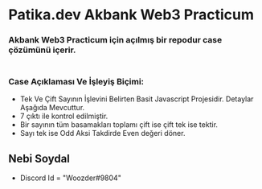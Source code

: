 # Patika.dev Akbank Web3 Practicum

### Akbank Web3 Practicum için açılmış bir repodur case çözümünü içerir. </br></br>

### Case Açıklaması  Ve İşleyiş Biçimi:
* Tek Ve Çift Sayının İşlevini Belirten Basit Javascript Projesidir. Detaylar Aşağıda Mevcuttur.
* 7 çıktı ile kontrol edilmiştir.
* Bir sayının tüm basamakları toplamı çift ise çift tek ise tektir.
* Sayı tek ise Odd Aksi Takdirde Even değeri döner.

 ## Nebi Soydal 
* Discord Id = "Woozder#9804"

